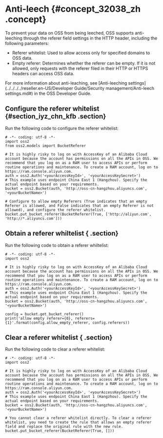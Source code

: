 # Anti-leech {#concept_32038_zh .concept}

To prevent your data on OSS from being leeched, OSS supports anti-leeching through the referer field settings in the HTTP header, including the following parameters:

-   Referer whitelist: Used to allow access only for specified domains to OSS data.
-   Empty referer: Determines whether the referer can be empty. If it is not allowed, only requests with the referer filed in their HTTP or HTTPS headers can access OSS data.

For more information about anti-leaching, see [Anti-leeching settings](../../../../reseller.en-US/Developer Guide/Security management/Anti-leech settings.md#) in the OSS Developer Guide.

## Configure the referer whitelist {#section_iyz_chn_kfb .section}

Run the following code to configure the referer whitelist:

```language-python
# -*- coding: utf-8 -*-
import oss2
from oss2.models import BucketReferer

# It is highly risky to log on with AccessKey of an Alibaba Cloud account because the account has permissions on all the APIs in OSS. We recommend that you log on as a RAM user to access APIs or perform routine operations and maintenance. To create a RAM account, log on to https://ram.console.aliyun.com.
auth = oss2.Auth('<yourAccessKeyId>', '<yourAccessKeySecret>')
# This example uses endpoint China East 1 (Hangzhou). Specify the actual endpoint based on your requirements.
bucket = oss2.Bucket(auth, 'http://oss-cn-hangzhou.aliyuncs.com', '<yourBucketName>')

# Configure to allow empty Referers (True indicates that an empty Referer is allowed, and False indicates that an empty Referer is not allowed), and configure the referer whitelist.
bucket.put_bucket_referer(BucketReferer(True, ['http://aliyun.com', 'http://*.aliyuncs.com']))

```

## Obtain a referer whiltelist { .section}

Run the following code to obtain a referer whiltelist:

```language-python
# -*- coding: utf-8 -*-
import oss2

# It is highly risky to log on with AccessKey of an Alibaba Cloud account because the account has permissions on all the APIs in OSS. We recommend that you log on as a RAM user to access APIs or perform routine operations and maintenance. To create a RAM account, log on to https://ram.console.aliyun.com.
auth = oss2.Auth('<yourAccessKeyId>', '<yourAccessKeySecret>')
# This example uses endpoint China East 1 (Hangzhou). Specify the actual endpoint based on your requirements.
bucket = oss2.Bucket(auth, 'http://oss-cn-hangzhou.aliyuncs.com', '<yourBucketName>')

config = bucket.get_bucket_referer()
print('allow empty referer={0}, referers={1}'.format(config.allow_empty_referer, config.referers))

```

## Clear a referer whitelist { .section}

Run the following code to clear a referer whitelist:

```language-python
# -*- coding: utf-8 -*-
import oss2

# It is highly risky to log on with AccessKey of an Alibaba Cloud account because the account has permissions on all the APIs in OSS. We recommend that you log on as a RAM user to access APIs or perform routine operations and maintenance. To create a RAM account, log on to https://ram.console.aliyun.com.
auth = oss2.Auth('<yourAccessKeyId>', '<yourAccessKeySecret>')
# This example uses endpoint China East 1 (Hangzhou). Specify the actual endpoint based on your requirements.
bucket = oss2.Bucket(auth, 'http://oss-cn-hangzhou.aliyuncs.com', '<yourBucketName>')

# You cannot clear a referer whitelist directly. To clear a referer whitelist, you need to create the rule that allows an empty referer field and replace the original rule with the new rule.
bucket.put_bucket_referer(BucketReferer(True, []))

```

